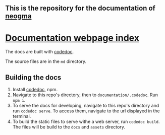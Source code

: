 ## This is the repository for the documentation of [neogma](https://github.com/themetalfleece/neogma)

# [Documentation webpage index](https://themetalfleece.github.io/neogma)

The docs are built with [codedoc](https://github.com/CONNECT-platform/codedoc).

The source files are in the `md` directory.

## Building the docs
1) Install [codedoc](https://github.com/CONNECT-platform/codedoc), npm.
2) Navigate to this repo's directory, then to `documentation/.codedoc`. Run `npm i`.
3) To serve the docs for developing, navigate to this repo's directory and run `codedoc serve`. To access them, navigate to the url displayed in the terminal.
4) To build the static files to serve withe a web server, run `codedoc build`. The files will be build to the `docs` and `assets` directory.
